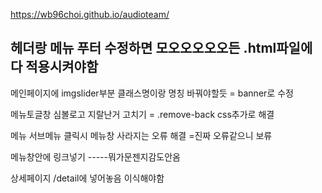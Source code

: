 https://wb96choi.github.io/audioteam/


## 헤더랑 메뉴 푸터 수정하면 모오오오오오든 .html파일에 다 적용시켜야함

메인페이지에 imgslider부분 클래스명이랑 명칭 바꿔야할듯 = banner로 수정

메뉴토글창 심볼로고 지랄난거 고치기
= .remove-back css추가로 해결

메뉴 서브메뉴 클릭시 메뉴창 사라지는 오류 해결
=진짜 오류같으니 보류



메뉴창안에 링크넣기
-----뭐가문젠지감도안옴

상세페이지 /detail에 넣어놓음 이식해야함